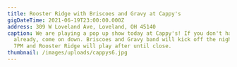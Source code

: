 ```yaml
---
title: Rooster Ridge with Briscoes and Gravy at Cappy's
gigDateTime: 2021-06-19T23:00:00.000Z
address: 309 W Loveland Ave, Loveland, OH 45140
caption: We are playing a pop up show today at Cappy's! If you don't have plans
  already, come on down. Briscoes and Gravy band will kick off the night around
  7PM and Rooster Ridge will play after until close.
thumbnail: /images/uploads/cappys6.jpg
---
```

